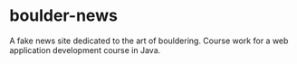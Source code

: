 # boulder-news
A fake news site dedicated to the art of bouldering. Course work for a web application development course in Java.
